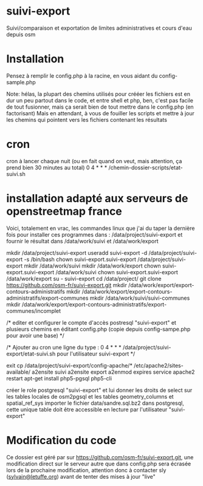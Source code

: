 suivi-export
============

Suivi/comparaison et exportation de limites administratives et cours d'eau depuis osm

Installation
============

Pensez à remplir le config.php à la racine, en vous aidant du config-sample.php

Note: hélas, la plupart des chemins utilisés pour crééer les fichiers est en dur un peu partout dans le code, et entre shell et php, ben, c'est pas facile de 
tout fusionner, mais ça serait bien de tout mettre dans le config.php (en factorisant)
Mais en attendant, à vous de fouiller les scripts et mettre à jour les chemins qui pointent vers les fichiers contenant les résultats

cron
====
cron à lancer chaque nuit (ou en fait quand on veut, mais attention, ça prend bien 30 minutes au total)
0 4 * * * /chemin-dossier-scripts/etat-suivi.sh

installation adapté aux serveurs de openstreetmap france 
========================================================
Voici, totalement en vrac, les commandes linux que j'ai du taper la dernière fois pour installer ces programmes dans :
/data/project/suivi-export
et fournir le résultat dans 
/data/work/suivi
et
/data/work/export

mkdir /data/project/suivi-export
useradd suivi-export -d /data/project/suivi-export -s /bin/bash
chown suivi-export.suivi-export /data/project/suivi-export
mkdir /data/work/suivi
mkdir /data/work/export
chown suivi-export.suivi-export /data/work/suivi
chown suivi-export.suivi-export /data/work/export
su - suivi-export
cd /data/project/
git clone https://github.com/osm-fr/suivi-export.git
mkdir /data/work/export/export-contours-administratifs
mkdir /data/work/export/export-contours-administratifs/export-communes
mkdir /data/work/suivi/suivi-communes
mkdir /data/work/export/export-contours-administratifs/export-communes/incomplet

/* 
editer et configurer le compte d'accès postresql "suivi-export" et plusieurs chemins en éditant config.php 
(copie depuis config-sampe.php pour avoir une base)
*/

/*
Ajouter au cron une ligne du type :
0 4 * * * /data/project/suivi-export/etat-suivi.sh
pour l'utilisateur suivi-export
*/


exit
cp /data/project/suivi-export/config-apache/* /etc/apache2/sites-available/
a2ensite suivi
a2ensite export
a2enmod expires
service apache2 restart
apt-get install php5-pgsql php5-cli

créer le role postgresql "suivi-export" et lui donner les droits de select sur les tables locales de osm2pgsql et les tables geometry_columns et spatial_ref_sys
importer le fichier data/sandre.sql.bz2 dans postgresql, cette unique table doit être accessible en lecture par l'utilisateur "suivi-export" 



Modification du code
====================
Ce dossier est géré par sur https://github.com/osm-fr/suivi-export.git, une modification direct sur le serveur autre que dans config.php sera écrasée lors de la
prochaine modification, attention donc à contacter sly (sylvain@letuffe.org) avant de tenter des mises à jour "live"